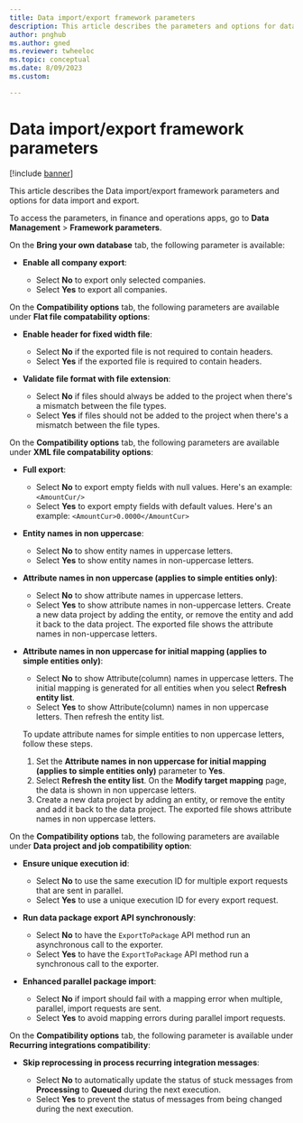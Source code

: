 ```yaml
---
title: Data import/export framework parameters
description: This article describes the parameters and options for data import and export.
author: pnghub
ms.author: gned
ms.reviewer: twheeloc
ms.topic: conceptual
ms.date: 8/09/2023
ms.custom:

---
```


# Data import/export framework parameters

[!include [banner](../includes/banner.md)]

This article describes the Data import/export framework parameters and options for data import and export.

To access the parameters, in finance and operations apps, go to **Data Management** \> **Framework parameters**.

On the **Bring your own database** tab, the following parameter is available:

- **Enable all company export**:

    - Select **No** to export only selected companies.
    - Select **Yes** to export all companies.

On the **Compatibility options** tab, the following parameters are available under **Flat file compatability options**:

- **Enable header for fixed width file**:

    - Select **No** if the exported file is not required to contain headers.
    - Select **Yes** if the exported file is required to contain headers.

- **Validate file format with file extension**:

    - Select **No** if files should always be added to the project when there's a mismatch between the file types.
    - Select **Yes** if files should not be added to the project when there's a mismatch between the file types.

On the **Compatibility options** tab, the following parameters are available under **XML file compatability options**:
- **Full export**:
    - Select **No** to export empty fields with null values. Here's an example: `<AmountCur/>`
    - Select **Yes** to export empty fields with default values. Here's an example: `<AmountCur>0.0000</AmountCur>`

- **Entity names in non uppercase**:

    - Select **No** to show entity names in uppercase letters.
    - Select **Yes** to show entity names in non-uppercase letters.

- **Attribute names in non uppercase (applies to simple entities only)**:

    - Select **No** to show attribute names in uppercase letters.
    - Select **Yes** to show attribute names in non-uppercase letters. Create a new data project by adding the entity, or remove the entity and add it back to the data project. The exported file shows the attribute names in non-uppercase letters.

- **Attribute names in non uppercase for initial mapping (applies to simple entities only)**:

    - Select **No** to show Attribute(column) names in uppercase letters. The initial mapping is generated for all entities when you select **Refresh entity list**.
    - Select **Yes** to show Attribute(column) names in non uppercase letters. Then refresh the entity list.

    To update attribute names for simple entities to non uppercase letters, follow these steps.
    1. Set the **Attribute names in non uppercase for initial mapping (applies to simple entities only)** parameter to **Yes**.
    2. Select **Refresh the entity list**. On the **Modify target mapping** page, the data is shown in non uppercase letters.
    3. Create a new data project by adding an entity, or remove the entity and add it back to the data project. The exported file shows attribute names in non uppercase letters.

On the **Compatibility options** tab, the following parameters are available under **Data project and job compatibility option**:
- **Ensure unique execution id**:

    - Select **No** to use the same execution ID for multiple export requests that are sent in parallel.
    - Select **Yes** to use a unique execution ID for every export request.

- **Run data package export API synchronously**:

    - Select **No** to have the `ExportToPackage` API method run an asynchronous call to the exporter.
    - Select **Yes** to have the `ExportToPackage` API method run a synchronous call to the exporter.

- **Enhanced parallel package import**:

    - Select **No** if import should fail with a mapping error when multiple, parallel, import requests are sent.
    - Select **Yes** to avoid mapping errors during parallel import requests.

On the **Compatibility options** tab, the following parameter is available under **Recurring integrations compatibility**:
- **Skip reprocessing in process recurring integration messages**:
  
    - Select **No** to automatically update the status of stuck messages from **Processing** to **Queued** during the next execution.
    - Select **Yes** to prevent the status of messages from being changed during the next execution.
